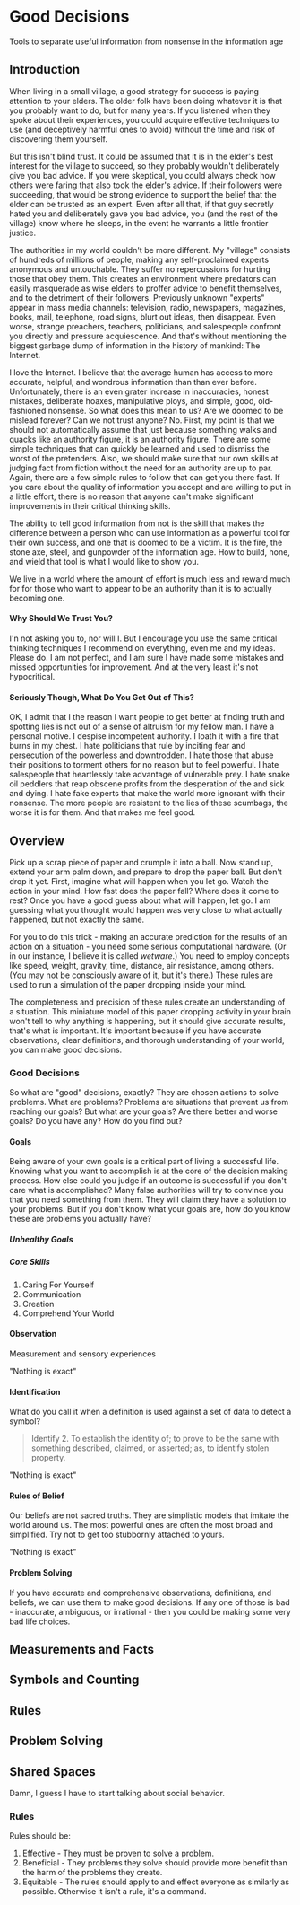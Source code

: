 Good Decisions
==============

Tools to separate useful information from nonsense in the information age

## Introduction

When living in a small village, a good strategy for success is paying attention to your elders. The older folk have been doing whatever it is that you probably want to do, but for many years. If you listened when they spoke about their experiences, you could acquire effective techniques to use (and deceptively harmful ones to avoid) without the time and risk of discovering them yourself.

But this isn't blind trust. It could be assumed that it is in the elder's best interest for the village to succeed, so they probably wouldn't deliberately give you bad advice. If you were skeptical, you could always check how others were faring that also took the elder's advice. If their followers were succeeding, that would be strong evidence to support the belief that the elder can be trusted as an expert. Even after all that, if that guy secretly hated you and deliberately gave you bad advice, you (and the rest of the village) know where he sleeps, in the event he warrants a little frontier justice.

The authorities in my world couldn't be more different. My "village" consists of hundreds of millions of people, making any self-proclaimed experts anonymous and untouchable. They suffer no repercussions for hurting those that obey them. This creates an environment where predators can easily masquerade as wise elders to proffer advice to benefit themselves, and to the detriment of their followers. Previously unknown "experts" appear in mass media channels: television, radio, newspapers, magazines, books, mail, telephone, road signs, blurt out ideas, then disappear. Even worse, strange preachers, teachers, politicians, and salespeople confront you directly and pressure acquiescence. And that's without mentioning the biggest garbage dump of information in the history of mankind: The Internet.

I love the Internet. I believe that the average human has access to more accurate, helpful, and wondrous information than than ever before. Unfortunately, there is an even grater increase in inaccuracies, honest mistakes, deliberate hoaxes, manipulative ploys, and simple, good, old-fashioned nonsense. So what does this mean to us? Are we doomed to be mislead forever? Can we not trust anyone? No. First, my point is that we should not automatically assume that just because something walks and quacks like an authority figure, it is an authority figure. There are some simple techniques that can quickly be learned and used to dismiss the worst of the pretenders. Also, we should make sure that our own skills at judging fact from fiction without the need for an authority are up to par. Again, there are a few simple rules to follow that can get you there fast. If you care about the quality of information you accept and are willing to put in a little effort, there is no reason that anyone can't make significant improvements in their critical thinking skills.

The ability to tell good information from not is the skill that makes the difference between a person who can use information as a powerful tool for their own success, and one that is doomed to be a victim. It is the fire, the stone axe, steel, and gunpowder of the information age. How to build, hone, and wield that tool is what I would like to show you.

We live in a world where the amount of effort is much less and reward much for for those who want to appear to be an authority than it is to actually becoming one.

#### Why Should We Trust You?

I'n not asking you to, nor will I. But I encourage you use the same critical thinking techniques I recommend on everything, even me and my ideas. Please do. I am not perfect, and I am sure I have made some mistakes and missed opportunities for improvement. And at the very least it's not hypocritical.

#### Seriously Though, What Do You Get Out of This?

OK, I admit that I the reason I want people to get better at finding truth and spotting lies is not out of a sense of altruism for my fellow man. I have a personal motive. I despise incompetent authority. I loath it with a fire that burns in my chest. I hate politicians that rule by inciting fear and persecution of the powerless and downtrodden. I hate those that abuse their positions to torment others for no reason but to feel powerful. I hate salespeople that heartlessly take advantage of vulnerable prey. I hate snake oil peddlers that reap obscene profits from the desperation of the and sick and dying. I hate fake experts that make the world more ignorant with their nonsense. The more people are resistent to the lies of these scumbags, the worse it is for them. And that makes me feel good.

## Overview

Pick up a scrap piece of paper and crumple it into a ball. Now stand up, extend your arm palm down, and prepare to drop the paper ball. But don't drop it yet. First, imagine what will happen when you let go. Watch the action in your mind. How fast does the paper fall? Where does it come to rest? Once you have a good guess about what will happen, let go. I am guessing what you thought would happen was very close to what actually happened, but not exactly the same.

For you to do this trick - making an accurate prediction for the results of an action on a situation - you need some serious computational hardware. (Or in our instance, I believe it is called *wetware*.) You need to employ concepts like speed, weight, gravity, time, distance, air resistance, among others. (You may not be consciously aware of it, but it's there.) These rules are used to run a simulation of the paper dropping inside your mind.

The completeness and precision of these rules create an understanding of a situation. This miniature model of this paper dropping activity in your brain won't tell to why anything is happening, but it should give accurate results, that's what is important. It's important because if you have accurate observations, clear definitions, and thorough understanding of your world, you can make good decisions.

### Good Decisions

So what are "good" decisions, exactly? They are chosen actions to solve problems. What are problems? Problems are situations that prevent us from reaching our goals? But what are your goals? Are there better and worse goals? Do you have any? How do you find out?

#### Goals

Being aware of your own goals is a critical part of living a successful life. Knowing what you want to accomplish is at the core of the decision making process. How else could you judge if an outcome is successful if you don't care what is accomplished? Many false authorities will try to convince you that you need something from them. They will claim they have a solution to your problems. But if you don't know what your goals are, how do you know these are problems you actually have?

##### Unhealthy Goals

##### Core Skills

1. Caring For Yourself
2. Communication
3. Creation
4. Comprehend Your World

#### Observation

Measurement and sensory experiences

"Nothing is exact"

#### Identification

What do you call it when a definition is used against a set of data to detect a symbol?

> Identify
> 2. To establish the identity of; to prove to be the same with something described, claimed, or asserted; as, to identify stolen property.

"Nothing is exact"

#### Rules of Belief

Our beliefs are not sacred truths. They are simplistic models that imitate the world around us. The most powerful ones are often the most broad and simplified. Try not to get too stubbornly attached to yours.

"Nothing is exact"

#### Problem Solving

If you have accurate and comprehensive observations, definitions, and beliefs, we can use them to make good decisions. If any one of those is bad - inaccurate, ambiguous, or irrational - then you could be making some very bad life choices.

## Measurements and Facts

## Symbols and Counting

## Rules

## Problem Solving

## Shared Spaces

Damn, I guess I have to start talking about social behavior.

### Rules

Rules should be:

1. Effective - They must be proven to solve a problem.
2. Beneficial - They problems they solve should provide more benefit than the harm of the problems they create.
3. Equitable - The rules should apply to and effect everyone as similarly as possible. Otherwise it isn't a rule, it's a command.
